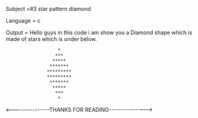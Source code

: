 Subject =#3 star pattern diamond

Language = c

Output = Hello guys in this code i am show you a Diamond shape which is made of stars which is under below.

                       *
                      ***
                     *****
                    *******
                   *********
                   *********
                    *******
                     *****
                      ***
                       *
                                      
                                      
<---------------THANKS FOR READING--------------->
